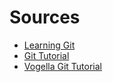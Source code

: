 # Sources
   * [Learning Git](https://www.w3docs.com/learn-git.html)
   * [Git Tutorial](https://git-scm.com/docs/gittutorial)
   * [Vogella Git Tutorial](https://www.vogella.com/tutorials/Git/article.html) 
